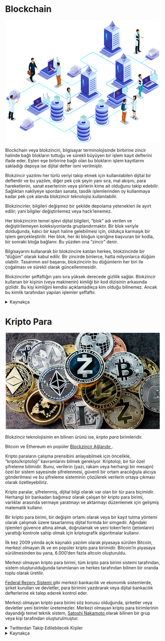 # Blockchain

<p align="center">
 
<img src="images/blockchain-yapisi.png">

</p>

Blockchain veya blokzinciri, bilgisayar terminolojisinde birbirine zincir halinde bağlı blokların tuttuğu ve sürekli büyüyen bir işlem kayıt defterini ifade eder.
Eşten eşe birbirine bağlı olan bu blokların işlem kayıtlarını sakladığı depoya ise dijital defter ismi verilmiştir.

Blokzincir yazılımı her türlü veriyi takip etmek için kullanılabilen dijital bir defterdir ve bu yazılım, diğer pek çok şeyin yanı sıra, mal akışını, para hareketlerini, sanat eserlerinin veya şiirlerin kime ait olduğunu takip edebilir. Sağlıktan nakliyeye spordan sanata, tasdik işlemlerinden oy kullanmaya kadar pek çok alanda blokzincir teknolojisi kullanılabilir.

Blokzincirler, bilgileri değişmez bir şekilde depolama yetenekleri ile ayırt edilir; yani bilgiler değiştirilemez veya hack’lenemez.

Her blokzincirin temel işlevi dijital bilgileri, “blok” adı verilen ve değiştirilemeyen koleksiyonlarda gruplandırmaktır. Bir blok veriyle dolduğunda, kalıcı bir kayıt haline gelebilmesi için, oldukça karmaşık bir işlem gerçekleştirilir. Her blok, her iki bloğun içeriğine başvuran bir kodla, bir sonraki bloğa bağlanır. Bu yüzden ona “zincir” denir.

Bilgisayarını kullanarak bir blokzincire katılan herkes, blokzincirde bir “düğüm” olarak kabul edilir. Bir zincirde binlerce, hatta milyonlarca düğüm olabilir. Tasarımın asıl başarısı, blokzincirin bu düğümlerin her biri ile çoğalması ve sürekli olarak güncellenmesidir.

Blokzincirler şeffaflığın yanı sıra yüksek derecede gizlilik sağlar. Blokzincir kullanan bir kişinin (veya makinenin) kimliği bir kod dizisinin arkasında gizlidir. Bu kişi kimliğini kendisi açıklamadıkça kim olduğu bilinemez. Ancak bu kimlik tarafından yapılan işlemler şeffaftır.

<details>

<summary> Kaynakça </summary>
* https://www.btcturk.com/bilgi-platformu/blockchain-blokzinciri-teknolojisi-nedir/ 
* https://www.paribu.com/blog/sozluk/blokzincir-nedir/ 

</details>

# Kripto Para

<p align="center">

<img src="images/kripto-para.jpg">

</p>

Blokzincir teknolojisinin en bilinen ürünü ise, _kripto para_ birimleridir. 

Bitcoin ve Ethereum en popüler <a href="https://coinmarketcap.com/" link="green"> Blockzincir Ağlarıdır </a>.   

Kripto paraların çalışma prensibini anlayabilmek için öncelikle, “kripto/kriptoloji” kavramlarını bilmek gerekiyor.
Kriptoloji, bir tür özel şifreleme bilimidir. Bunu, verilerin (yazı, rakam veya herhangi bir mesajın) özel bir sistem sayesinde şifrelenmesi, güvenli bir ortam aracılığıyla alıcıya gönderilmesi ve bu şifreleme sisteminin çözülerek verilerin ortaya çıkması olarak özetleyebiliriz.

Kripto paralar, şifrelenmiş, dijital bilgi olarak var olan bir tür para biçimidir. Herhangi bir bankadan bağımsız olarak çalışan bir kripto para birimi, varlıklar arasında sermaye yaratmayı ve aktarmayı düzenlemek için gelişmiş matematik kullanır.

Bir kripto para birimi, bir değişim ortamı olarak veya bir kayıt tutma yöntemi olarak çalışmak üzere tasarlanmış dijital formda bir simgedir. Ağındaki işlemleri güvence altına almak, doğrulamak ve yeni token’lerin (jetonların) yarattığı kontrole sahip olmak için kriptografik algoritmalar kullanır.

İlk kez 2009 yılında açık kaynaklı yazılım olarak piyasaya sürülen Bitcoin, merkezi olmayan ilk ve en popüler kripto para birimidir. Bitcoin’in piyasaya sürülmesinden bu yana, 6.000’den fazla altcoin oluşturuldu.

Merkezi olmayan kripto para birimi, tüm kripto para birimi sistemi tarafından, sistem oluşturulduğunda tanımlanan ve herkes tarafından bilinen bir oranda toplu olarak üretilir.

<a href="https://tr.wikipedia.org/wiki/Merkez_Bankalar%C4%B1_Sistemi" link="green"> Federal Rezerv Sistemi </a> gibi merkezi bankacılık ve ekonomik sistemlerde, şirket kurulları ve devletler, para birimini yazdırarak veya dijital bankacılık defterlerine ek talep ederek kontrol eder.

Merkezi olmayan kripto para birimi söz konusu olduğunda, şirketler veya devletler yeni birimler üretemezler. Merkezi olmayan kripto para birimlerinin dayandığı temel teknik sistem,
<a href="https://tr.wikipedia.org/wiki/Satoshi_Nakamoto" link="green"> Satoshi Nakamoto </a> olarak bilinen bir grup veya kişi tarafından oluşturulmuştur.

<details>

<summary> Twitterdan Takip Edilebilecek Kişiler </summary>
* https://twitter.com/professortrk 
* https://twitter.com/erhanunall 
* https://twitter.com/proftrader12 
* https://twitter.com/cryptotrader060 
* https://twitter.com/cryptoerge 

</details>
 
<details>

<summary> Kaynakça </summary>
* https://www.paribu.com/blog/sozluk/kripto-para-nedir/
* 

</details>
 
